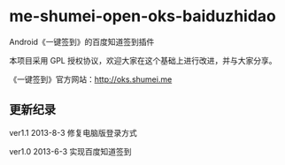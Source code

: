 me-shumei-open-oks-baiduzhidao
==============================
Android《一键签到》的百度知道签到插件

本项目采用 GPL 授权协议，欢迎大家在这个基础上进行改进，并与大家分享。

《一键签到》官方网站：<http://oks.shumei.me>


## 更新纪录
ver1.1 2013-8-3
修复电脑版登录方式

ver1.0 2013-6-3
实现百度知道签到